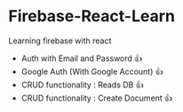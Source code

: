 # Firebase-React-Learn

Learning firebase with react

- Auth with Email and Password 👍
- Google Auth (With Google Account) 👍
- CRUD functionality : Reads DB 👍
- CRUD functionality : Create Document 👍
